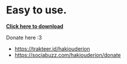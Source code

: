 # Easy to use.

**[Click here to download](https://github.com/Daymons15432/youtube-downloader/releases/tag/v1.0.0)**

Donate here :3

- https://trakteer.id/hakiouderion
- https://sociabuzz.com/hakiouderion/donate
